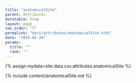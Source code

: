 ```yaml
---
title: "anatomicalSite"
parent: Attributes
datatable: true
layout: page
nav_order: "7"
permalink: "docs/attributes/anatomicalSite.html"
date: "2025-02-24"
params:
  title: ""
  rank: ""
---
```

{% assign mydata=site.data.csv.attributes.anatomicalSite %} 

{% include content/anatomicalSite.md %}
